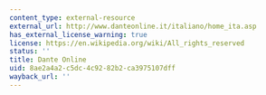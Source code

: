 ```yaml
---
content_type: external-resource
external_url: http://www.danteonline.it/italiano/home_ita.asp
has_external_license_warning: true
license: https://en.wikipedia.org/wiki/All_rights_reserved
status: ''
title: Dante Online
uid: 8ae2a4a2-c5dc-4c92-82b2-ca3975107dff
wayback_url: ''
---
```

